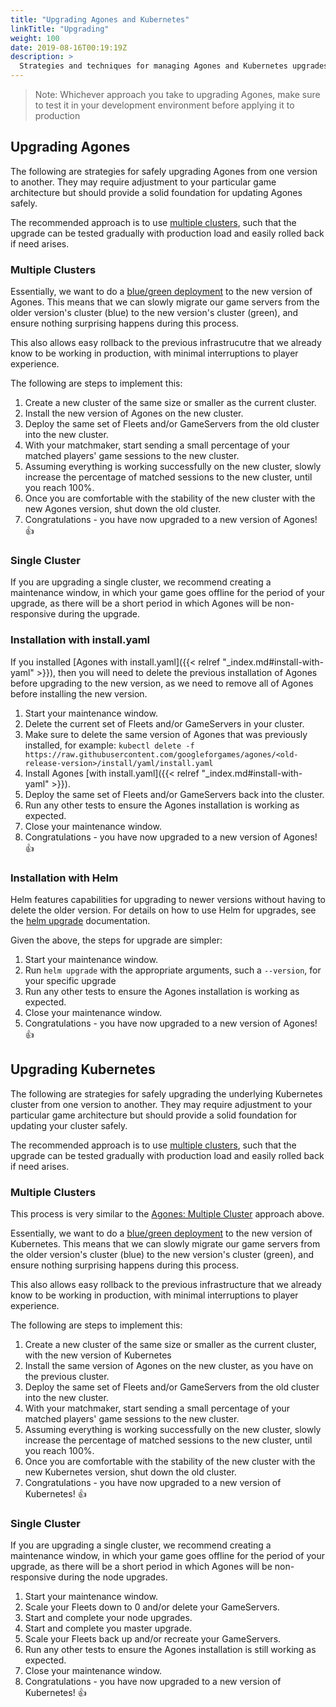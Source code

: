 ```yaml
---
title: "Upgrading Agones and Kubernetes"
linkTitle: "Upgrading"
weight: 100
date: 2019-08-16T00:19:19Z
description: >
  Strategies and techniques for managing Agones and Kubernetes upgrades in a safe manner
---
```


> Note: Whichever approach you take to upgrading Agones, make sure to test it in your development environment 
> before applying it to production 

## Upgrading Agones

The following are strategies for safely upgrading Agones from one version to another. They may require adjustment to 
your particular game architecture but should provide a solid foundation for updating Agones safely.

The recommended approach is to use [multiple clusters](#multiple-clusters), such that the upgrade can be tested
gradually with production load and easily rolled back if need arises.

### Multiple Clusters

Essentially, we want to do a [blue/green deployment](https://martinfowler.com/bliki/BlueGreenDeployment.html) to the 
new version of Agones.  This means that we can slowly migrate our game servers from the older version's cluster (blue)
to the new version's cluster (green), and ensure nothing surprising happens during this process.

This also allows easy rollback to the previous infrastrucutre that we already know to be working in production, with
minimal interruptions to player experience.

The following are steps to implement this:

1. Create a new cluster of the same size or smaller as the current cluster.
2. Install the new version of Agones on the new cluster.
3. Deploy the same set of Fleets and/or GameServers from the old cluster into the new cluster.
4. With your matchmaker, start sending a small percentage of your matched players' game sessions to the new cluster.
5. Assuming everything is working successfully on the new cluster, slowly increase the percentage of matched sessions to the new cluster, until you reach 100%.
6. Once you are comfortable with the stability of the new cluster with the new Agones version, shut down the old cluster.
7. Congratulations - you have now upgraded to a new version of Agones! 👍

### Single Cluster

If you are upgrading a single cluster, we recommend creating a maintenance window, in which your game goes offline
for the period of your upgrade, as there will be a short period in which Agones will be non-responsive during the upgrade.

### Installation with install.yaml

If you installed [Agones with install.yaml]({{< relref "_index.md#install-with-yaml" >}}), then you will need to delete
the previous installation of Agones before upgrading to the new version, as we need to remove all of Agones before installing
the new version.

1. Start your maintenance window.
1. Delete the current set of Fleets and/or GameServers in your cluster.
1. Make sure to delete the same version of Agones that was previously installed, for example:
   `kubectl delete -f https://raw.githubusercontent.com/googleforgames/agones/<old-release-version>/install/yaml/install.yaml`
1. Install Agones [with install.yaml]({{< relref "_index.md#install-with-yaml" >}}).
1. Deploy the same set of Fleets and/or GameServers back into the cluster.
1. Run any other tests to ensure the Agones installation is working as expected.
1. Close your maintenance window.
7. Congratulations - you have now upgraded to a new version of Agones! 👍

### Installation with Helm

Helm features capabilities for upgrading to newer versions without having to delete the older version. For details on
how to use Helm for upgrades, see the [helm upgrade](https://helm.sh/docs/helm/#helm-upgrade) documentation.

Given the above, the steps for upgrade are simpler:

1. Start your maintenance window.
1. Run `helm upgrade` with the appropriate arguments, such a `--version`, for your specific upgrade
1. Run any other tests to ensure the Agones installation is working as expected.
1. Close your maintenance window.
7. Congratulations - you have now upgraded to a new version of Agones! 👍

## Upgrading Kubernetes

The following are strategies for safely upgrading the underlying Kubernetes cluster from one version to another.
They may require adjustment to your particular game architecture but should provide a solid foundation for updating your cluster safely.

The recommended approach is to use [multiple clusters](#multiple-clusters-1), such that the upgrade can be tested
gradually with production load and easily rolled back if need arises.

### Multiple Clusters

This process is very similar to the [Agones: Multiple Cluster](#multiple-clusters) approach above.

Essentially, we want to do a [blue/green deployment](https://martinfowler.com/bliki/BlueGreenDeployment.html) to the new 
version of Kubernetes.  This means that we can slowly migrate our game servers from the older version's cluster (blue) 
to the new version's cluster (green), and ensure nothing surprising happens during this process.

This also allows easy rollback to the previous infrastructure that we already know to be working in production,
with minimal interruptions to player experience.

The following are steps to implement this:

1. Create a new cluster of the same size or smaller as the current cluster, with the new version of Kubernetes
2. Install the same version of Agones on the new cluster, as you have on the previous cluster.
3. Deploy the same set of Fleets and/or GameServers from the old cluster into the new cluster.
4. With your matchmaker, start sending a small percentage of your matched players' game sessions to the new cluster.
5. Assuming everything is working successfully on the new cluster, slowly increase the percentage of matched sessions to the new cluster, until you reach 100%.
6. Once you are comfortable with the stability of the new cluster with the new Kubernetes version, shut down the old cluster.
7. Congratulations - you have now upgraded to a new version of Kubernetes! 👍

### Single Cluster

If you are upgrading a single cluster, we recommend creating a maintenance window, in which your game goes offline
for the period of your upgrade, as there will be a short period in which Agones will be non-responsive during the node
upgrades.

1. Start your maintenance window.
1. Scale your Fleets down to 0 and/or delete your GameServers.
1. Start and complete your node upgrades.
1. Start and complete you master upgrade.
1. Scale your Fleets back up and/or recreate your GameServers. 
1. Run any other tests to ensure the Agones installation is still working as expected.
1. Close your maintenance window.
7. Congratulations - you have now upgraded to a new version of Kubernetes! 👍
